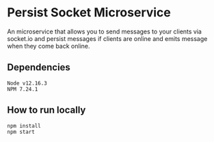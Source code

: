 # Persist Socket Microservice

An microservice that allows you to send messages to your clients via socket.io and persist messages if clients are online and emits message when they come back online.

## Dependencies

```
Node v12.16.3
NPM 7.24.1
```

## How to run locally

```
npm install
npm start
```
